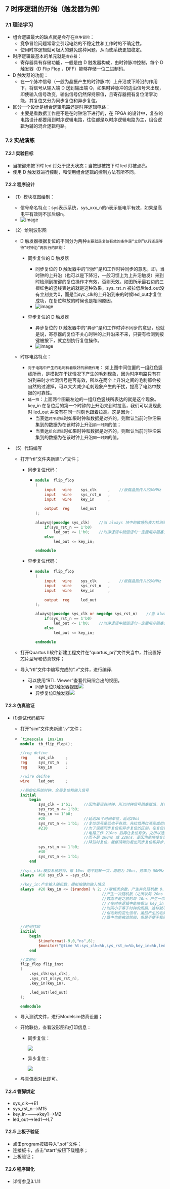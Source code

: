 ## 7 时序逻辑的开始（触发器为例）

### 7.1 理论学习

* 组合逻辑最大的缺点就是会存在`竞争冒险`：
  * 竞争冒险问题常常会引起电路的不稳定性和工作时的不确定性。
  * 使用时序逻辑就可极大的避免这种问题，从而使系统更加稳定。
* 时序逻辑最基本的单元就是`寄存器`：
  * 寄存器具有存储功能，一般是由 D 触发器构成，由时钟脉冲控制，每个 D 触发器（D Flip  Flop ，DFF）能够存储一位二进制码。
* D 触发器的功能：
  * 在一个脉冲信号（一般为晶振产生的时钟脉冲）上升沿或下降沿的作用下，将信号从输入端 D 送到输出端 Q，如果时钟脉冲的边沿信号未出现，即使输入信号改变，输出信号仍然保持原值，且寄存器拥有复位清零功能，其复位又分为同步复位和异步复位。
* 区分一个设计是组合逻辑电路还是时序逻辑电路：
  * 主要是看数据工作是不是在时钟沿下进行的，在 FPGA 的设计中，复杂的电路设计都要用到时序逻辑电路，往往都是以时序逻辑电路为主，组合逻辑为辅的混合逻辑电路。

### 7.2 实战演练

#### 7.2.1 实验目标

* 当按键未按下时 led 灯处于熄灭状态；当按键被按下时 led 灯被点亮。
* 使用 D 触发器进行控制，和使用组合逻辑的控制方法有所不同。 

#### 7.2.2 程序设计

* （1）模块框图绘制：

  * 信号命名特点：sys表示系统，sys_xxx_n的n表示低电平有效，如果是高电平有效则不加后缀n。
  * ![image](https://github.com/user-attachments/assets/05d26640-c754-48c0-b4e4-3afb7c025a36)


* （2）绘制波形图

  * D 触发器根据复位的不同分为两种`主要就是复位有效的条件是“立刻”执行还是等待“时钟沿”再执行的区别`：
    * 同步复位的 D 触发器
      * 同步复位的 D 触发器中的“同步”是和工作时钟同步的意思，即，当时钟的上升沿（也可以是下降沿，一般习惯上为上升沿触发）来到时检测到按键的复位操作才有效，否则无效。如图所示最右边的三根红色的竖线表达的就是这种效果，sys_rst_n 被拉低后led_out没有立刻变为0，而是当syc_clk的上升沿到来的时候led_out才复位成功，在复位释放的时候也是相同原因。
      * ![image](https://github.com/user-attachments/assets/c689f67d-4e28-460a-9c8e-88dca92df352)


    * 异步复位的 D 触发器
      * 异步复位的 D 触发器中的“异步”是和工作时钟不同步的意思，也就是说，寄存器的复位不关心时钟的上升沿来不来，只要有检测到按键被按下，就立刻执行复位操作。
      * ![image](https://github.com/user-attachments/assets/68bb4366-1e31-4462-9b60-9f7a63ab7ab9)


  * 时序电路特点：
    * `对于电路中产生的毛刺有着极好的屏蔽作用`： 如上图中间位置的一组红色竖线所示，是模拟在干扰情况下产生的毛刺现象，因为时序电路只有在沿到来时才检测信号是否有效，所以在两个上升沿之间的毛刺都会被自然的过滤掉，可以大大减少毛刺现象产生的干扰，提高了电路中数据的可靠性。
    * `延一拍`：上面两个图最左边的一组红色竖线所表达的就是这个现象。key_in 在复位后的第一个时钟的上升沿来到时拉高，我们可以发现此时 led_out 并没有在同一时刻也跟着拉高。这是因为：
      * 当表达`时序逻辑`时如果时钟和数据是对齐的，则默认当前时钟沿采集到的数据为在该时钟上升沿`前一时刻`的值；
      * 当表达`组合逻辑`时如果时钟和数据是对齐的，则默认当前时钟沿采集到的数据为在该时钟上升沿`同一时刻`的值。

* （5）代码编写

  * 打开“rtl”文件夹新建“.v”文件；

    * 同步复位代码：

      * ``` verilog
        module  flip_flop
        (
            input   wire    sys_clk     ,    //板载晶振传入的50MHz
            input   wire    sys_rst_n   ,
            input   wire    key_in      ,
            
            output  reg     led_out
        );
        
        always@(posedge sys_clk)    //当 always 块中的敏感列表为检测到 sys_clk 上升沿时
            if(sys_rst_n == 1'b0)
                led_out <= 1'b0;    //时序逻辑中赋值语句一定要用非阻塞式赋值
            else
                led_out <= key_in;
        
        endmodule
        ```

    * 异步复位代码：

      * ``` verilog
        module  flip_flop
        (
            input   wire    sys_clk     ,    //板载晶振传入的50MHz
            input   wire    sys_rst_n   ,
            input   wire    key_in      ,
            
            output  reg     led_out
        );
        
        always@(posedge sys_clk or negedge sys_rst_n)    //当 always 块中的敏感列表为检测到 sys_clk 上升沿时
            if(sys_rst_n == 1'b0)
                led_out <= 1'b0;    //时序逻辑中赋值语句一定要用非阻塞式赋值
            else
                led_out <= key_in;
        
        endmodule
        ```

  * 打开Quartus II软件新建工程文件在“quartus_prj”文件夹当中，并设置好芯片型号和仿真软件；

  * 导入“rtl”文件中编写完成的“.v”文件，进行编译.

    * 可以使用“RTL Viewer”查看代码综合出的视图。
      * 同步复位D触发器视图![](https://pic.imgdb.cn/item/64ec195f661c6c8e54bd20d3.jpg)
      * 异步复位D触发器![](https://pic.imgdb.cn/item/64ec1b63661c6c8e54bdb6e7.jpg)

#### 7.2.3 仿真验证

* (1)测试代码编写

  * 打开“sim”文件夹新建“.v”文件；

  * ``` verilog
    `timescale  1ns/1ns
    module  tb_flip_flop();
    
    //reg define
    reg     sys_clk     ;
    reg     sys_rst_n   ;
    reg     key_in      ;
    
    //wire deifne
    wire    led_out     ;
    
    //初始化系统时钟、全局复位和输入信号
    initial
        begin
            sys_clk = 1'b1;     //因为要现有时钟，所以时钟信号阻塞赋值，其他信号非阻塞赋值
            sys_rst_n <= 1'b0;
            key_in <= 1'b0;
            #20                 //延迟20个时间单位，延迟20ns
            sys_rst_n <= 1'b1;  //复位信号是低电平有效，先拉低再拉高完成初始化复位
            #210                //为了观察同步复位和异步复位的区别，在复位释放后
                                //电路工作 210ns 后再让复位有效。之所以选择延时 210ns
                                //而不是 200ns 或 220ns，是因为能够使复位信号在时钟下
                                //降沿时复位，能够清晰的看出同步复位和异步复位的差别
            sys_rst_n <= 1'b0;
            #40
            sys_rst_n <= 1'b1;
        end
        
    //sys_clk:模拟系统时钟，每 10ns 电平翻转一次，周期为 20ns，频率为 50MHz
    always  #10 sys_clk = ~sys_clk;
    
    //key_in:产生输入随机数，模拟按键的输入情况
    always  #20 key_in <= {$random} % 2; //取模求余数，产生非负随机数 0、1，每隔 20ns
                                        //产生一次随机数（之所以每 20ns 产生一次随机
                                        //数而不是之前的每 10ns 产生一次随机数，是为
                                        //了在时序逻辑中能够保证 key_in 信号的变化的
                                        //时间小于等于时钟的周期，这样就不会产生类
                                        //似毛刺的变化信号，虽然产生的毛刺在时序电
                                        //路中也能被滤除掉，但是不便于我们观察波形）
    
    //时间打印
    initial
        begin
            $timeformat(-9,0,"ns",6);
            $monitor("@time %t:sys_clk=%b,sys_rst_n=%b,key_in=%b,led_out=%b",$time,sys_clk,sys_rst_n,key_in,led_out);
        end
    
    //实例化
    flip_flop flip_inst
    (
        .sys_clk(sys_clk),
        .sys_rst_n(sys_rst_n),
        .key_in(key_in),
    
        .led_out(led_out)
    );
    
    endmodule
    ```

  * 导入测试文件，进行Modelsim仿真设置；

  * 开始联仿，查看波形图和打印信息：

    * 同步复位：

      ![](https://pic.imgdb.cn/item/64ec54ca661c6c8e54cf1450.jpg)

    * 异步复位：

      ![](https://pic.imgdb.cn/item/64ec55e4661c6c8e54cf79a4.jpg)

  * 与真值表对比即可。


#### 7.2.4 管脚绑定

* sys_clk-->E1
* sys_rst_n-->M15
* key_in---->key1-->M2
* led_out-->led1-->L7

#### 7.2.5 上板子验证

* 点击program按钮导入“.sof”文件；
* 连接板卡，点击“start”按钮下载程序；
* 上板验证；

#### 7.2.6 程序固化

* 详情参见3.1.11
